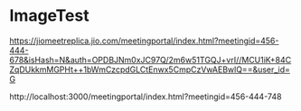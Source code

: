 # ImageTest

https://jiomeetreplica.jio.com/meetingportal/index.html?meetingid=456-444-678&isHash=N&auth=OPDBJNm0xJC97Q/2m6w51TGQJ+vrI//MCU1iK+84CZqDUkkmMGPHt++1bWmCzcpdGLCtEnwx5CmpCzVwAEBwlQ==&user_id=G

http://localhost:3000/meetingportal/index.html?meetingid=456-444-748
